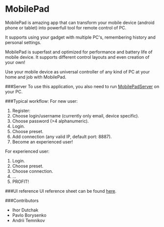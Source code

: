# MobilePad
MobilePad is amazing app that can transform your mobile device (android phone or tablet) into powerfull tool for remote control of PC.

It supports using your gadget with multiple PC's, remembering history and personal settings.

MobilePad is superfast and optimized for performance and battery life of mobile device. It supports different control layouts and even creation of your own!

Use your mobile device as universal controller of any kind of PC at your home and job with MobilePad.

###Server
To use this application, you also need to run [MobilePadServer](https://github.com/Youw/MobilePadServer) on your PC.

###Typical workflow:
For new user:

1. Register:
  1. Choose login/username (currently only email, device specific).
  2. Choose password (>4 alphanumeric).
2. Login.
3. Choose preset.
4. Add connection (any valid IP, default port: 8887).
5. Become an experienced user!

For experienced user:

1. Login.
2. Choose preset.
3. Choose connection.
4. ...
5. PROFIT!

###UI reference
UI reference sheet can be found [here](https://github.com/Youw/MobilePad/blob/master/Design/MobilePad%20Mockup.pdf).

###Contributors
- Ihor Dutchak
- Pavlo Borysenko 
- Andrii Temnikov

